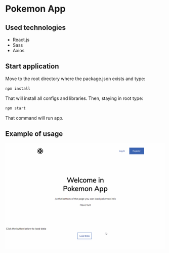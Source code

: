 # Pokemon App

## Used technologies

- React.js
- Sass
- Axios

## Start application
Move to the root directory where the package.json exists and type:

```bash
npm install
```

That will install all configs and libraries.
Then, staying in root type:

```bash
npm start
```

That command will run app.

## Example of usage

<p align="center">
<img class="card-img-top" src="./pres/1.gif" alt="pres 1">
</p>
